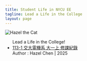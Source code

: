 ```yaml
---
title: Student Life in NYCU EE
tagline: Lead a Life in the College
layout: page
---
```

![Hazel the Cat](https://avatars.githubusercontent.com/u/180506977?v=4&size=64)
<ul>
  Lead a Life in the College!
    <li>
      <a href="https://hazel-1212.github.io/113-1/class">113-1 交大電機系 大一上 修課紀錄 </a>
    </li>
  Author : Hazel Chen | 2025
</ul>




